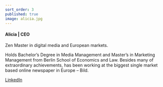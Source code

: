 ```yaml
---
sort_order: 3
published: true
image: alicia.jpg
---
```


#### Alicia | CEO

Zen Master in digital media and European markets.  

Holds Bachelor’s Degree in Media Management and Master’s in Marketing Management from Berlin School of Economics and Law. Besides many of extraordinary achievements, has been working at the biggest single market based online newspaper in Europe – Bild.

[LinkedIn](https://www.linkedin.com/in/alicia-faridi-a3218895/)
